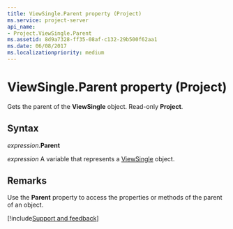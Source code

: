 ```yaml
---
title: ViewSingle.Parent property (Project)
ms.service: project-server
api_name:
- Project.ViewSingle.Parent
ms.assetid: 8d9a7328-ff35-08af-c132-29b500f62aa1
ms.date: 06/08/2017
ms.localizationpriority: medium
---
```



# ViewSingle.Parent property (Project)

Gets the parent of the **ViewSingle** object. Read-only **Project**.


## Syntax

_expression_.**Parent**

_expression_ A variable that represents a [ViewSingle](./Project.ViewSingle.md) object.


## Remarks

Use the **Parent** property to access the properties or methods of the parent of an object.

[!include[Support and feedback](~/includes/feedback-boilerplate.md)]